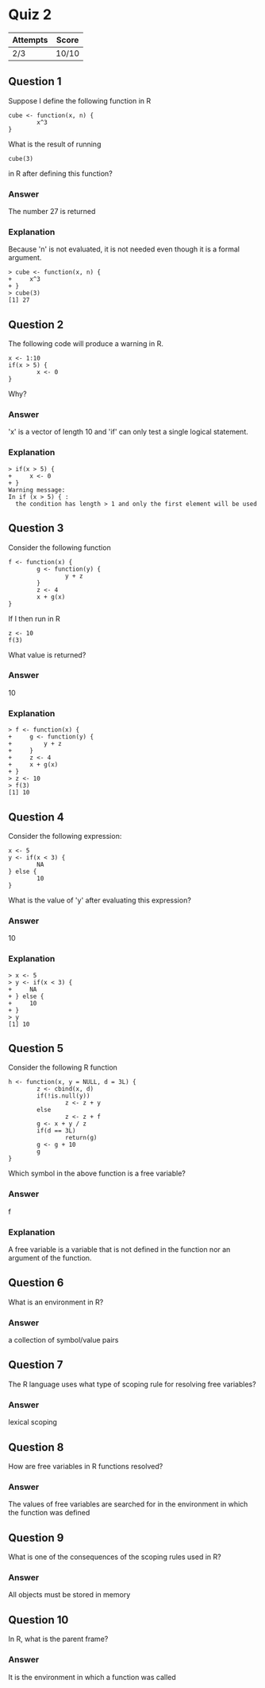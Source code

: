 Quiz 2
======

|Attempts|Score|
|--------|-----|
|     2/3|10/10|


Question 1
----------
Suppose I define the following function in R

	cube <- function(x, n) {
	        x^3
	}
  
What is the result of running

	cube(3)

in R after defining this function?

### Answer
The number 27 is returned

### Explanation
Because 'n' is not evaluated, it is not needed even though it is a formal argument.

    > cube <- function(x, n) {
    +     x^3
    + }
    > cube(3)
    [1] 27


Question 2
----------
The following code will produce a warning in R.

    x <- 1:10
    if(x > 5) {
            x <- 0
    }

Why?

### Answer
'x' is a vector of length 10 and 'if' can only test a single logical statement.

### Explanation

    > if(x > 5) {
    +     x <- 0
    + }
    Warning message:
    In if (x > 5) { :
      the condition has length > 1 and only the first element will be used

Question 3
----------
Consider the following function

    f <- function(x) {
            g <- function(y) {
                    y + z
            }
            z <- 4
            x + g(x)
    }
    
If I then run in R

    z <- 10
    f(3)
    
What value is returned?

### Answer
10

### Explanation

    > f <- function(x) {
    +     g <- function(y) {
    +         y + z
    +     }
    +     z <- 4
    +     x + g(x)
    + }
    > z <- 10
    > f(3)
    [1] 10


Question 4
----------
Consider the following expression:

    x <- 5
    y <- if(x < 3) {
            NA
    } else {
            10
    }
    
What is the value of 'y' after evaluating this expression?

### Answer
10

### Explanation

    > x <- 5
    > y <- if(x < 3) {
    +     NA
    + } else {
    +     10
    + }
    > y
    [1] 10


Question 5
----------
Consider the following R function

    h <- function(x, y = NULL, d = 3L) {
            z <- cbind(x, d)
            if(!is.null(y))
                    z <- z + y
            else
                    z <- z + f
            g <- x + y / z
            if(d == 3L)
                    return(g)
            g <- g + 10
            g
    }
    
Which symbol in the above function is a free variable?

### Answer
f

### Explanation
A free variable is a variable that is not defined in the function nor an argument of the function.


Question 6
----------
What is an environment in R?

### Answer
a collection of symbol/value pairs


Question 7
----------
The R language uses what type of scoping rule for resolving free variables?

### Answer
lexical scoping


Question 8
----------
How are free variables in R functions resolved?

### Answer
The values of free variables are searched for in the environment in which the function was defined


Question 9
----------
What is one of the consequences of the scoping rules used in R?

### Answer
All objects must be stored in memory


Question 10
-----------
In R, what is the parent frame?

### Answer
It is the environment in which a function was called

